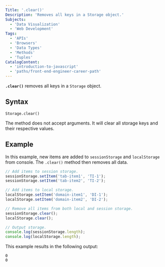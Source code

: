 ```yaml
---
Title: '.clear()'
Description: 'Removes all keys in a Storage object.'
Subjects:
  - 'Data Visualization'
  - 'Web Development'
Tags:
  - 'APIs'
  - 'Browsers'
  - 'Data Types'
  - 'Methods'
  - 'Tuples'
CatalogContent:
  - 'introduction-to-javascript'
  - 'paths/front-end-engineer-career-path'
---
```


**`.clear()`** removes all keys in a `Storage` object.

## Syntax

```pseudo
Storage.clear()
```

The method does not accept arguments. It will clear all storage keys and their respective values.

## Example

In this example, new items are added to `sessionStorage` and `localStorage` from console. The `.clear()` method then removes all data.

```js
// Add items to session storage.
sessionStorage.setItem('tab-item1', 'TI-1');
sessionStorage.setItem('tab-item2', 'TI-2');

// Add items to local storage.
localStorage.setItem('domain-item1', 'DI-1');
localStorage.setItem('domain-item2', 'DI-2');

// Remove all items from both local and session storage.
sessionStorage.clear();
localStorage.clear();

// Output storage.
console.log(sessionStorage.length);
console.log(localStorage.length);
```

This example results in the following output:

```shell
0
0
```
